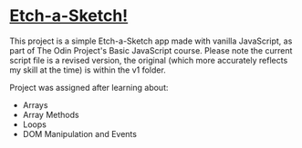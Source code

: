 # [Etch-a-Sketch!](https://j-boardman.github.io/sketcher)
<p>This project is a simple Etch-a-Sketch app made with vanilla JavaScript, as part of The Odin Project's Basic JavaScript course. Please note the current script file is a revised version, the original (which more accurately reflects my skill at the time) is within the v1 folder.</p>
<p>Project was assigned after learning about:</p>
<ul>
  <li>Arrays</li>
  <li>Array Methods</li>
  <li>Loops</li>
  <li>DOM Manipulation and Events</li>
 </ul>

